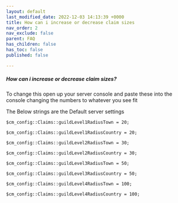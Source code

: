 ```yaml
---
layout: default
last_modified_date: 2022-12-03 14:13:39 +0000
title: How can i increase or decrease claim sizes
nav_order: 2
nav_exclude: false
parent: FAQ
has_children: false
has_toc: false
published: false

---
```

##### How can i increase or decrease claim sizes?

To change this open up your server console and paste these into the console changing the numbers to whatever you see fit

The Below strings are the Default server settings

    $cm_config::Claims::guildLevel1RadiusTown = 20;
    
    $cm_config::Claims::guildLevel1RadiusCountry = 20;
    
    $cm_config::Claims::guildLevel2RadiusTown = 30;
    
    $cm_config::Claims::guildLevel2RadiusCountry = 30;
    
    $cm_config::Claims::guildLevel3RadiusTown = 50;
    
    $cm_config::Claims::guildLevel3RadiusCountry = 50;
    
    $cm_config::Claims::guildLevel4RadiusTown = 100;
    
    $cm_config::Claims::guildLevel4RadiusCountry = 100;